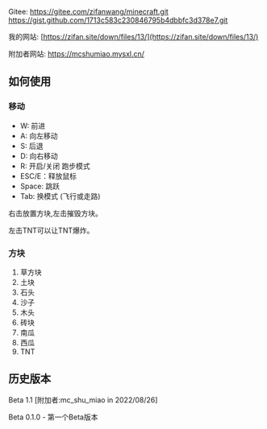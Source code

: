 Gitee: https://gitee.com/zifanwang/minecraft.git
https://gist.github.com/1713c583c230846795b4dbbfc3d378e7.git

我的网站: [https://zifan.site/down/files/13/](https://zifan.site/down/files/13/)

附加者网站: https://mcshumiao.mysxl.cn/

## 如何使用
### 移动
- W: 前进
- A: 向左移动
- S: 后退
- D: 向右移动
- R: 开启/关闭 跑步模式
- ESC/E：释放鼠标
- Space: 跳跃
- Tab: 换模式 (飞行或走路)

右击放置方块,左击摧毁方块。

左击TNT可以让TNT爆炸。

### 方块

1. 草方块
2. 土块
3. 石头
4. 沙子
5. 木头
6. 砖块
7. 南瓜
8. 西瓜
9. TNT

## 历史版本

Beta 1.1    [附加者:mc_shu_miao in 2022/08/26]

Beta 0.1.0 - 第一个Beta版本
